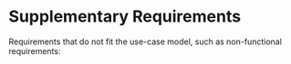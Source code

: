 # Supplementary Requirements
Requirements that do not fit the use-case model, such as non-functional requirements:
